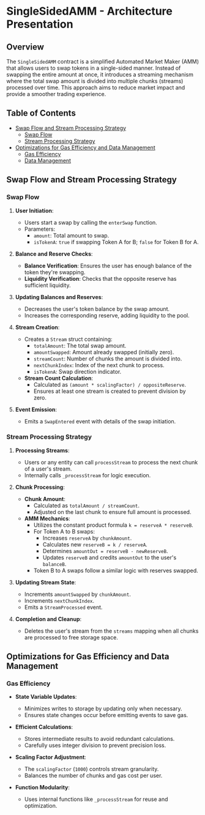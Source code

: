 # SingleSidedAMM - Architecture Presentation

## Overview

The `SingleSidedAMM` contract is a simplified Automated Market Maker (AMM) that allows users to swap tokens in a single-sided manner. Instead of swapping the entire amount at once, it introduces a streaming mechanism where the total swap amount is divided into multiple chunks (streams) processed over time. This approach aims to reduce market impact and provide a smoother trading experience.

## Table of Contents

- [Swap Flow and Stream Processing Strategy](#swap-flow-and-stream-processing-strategy)
    - [Swap Flow](#swap-flow)
    - [Stream Processing Strategy](#stream-processing-strategy)
- [Optimizations for Gas Efficiency and Data Management](#optimizations-for-gas-efficiency-and-data-management)
    - [Gas Efficiency](#gas-efficiency)
    - [Data Management](#data-management)

## Swap Flow and Stream Processing Strategy

### Swap Flow

1. **User Initiation**:
    - Users start a swap by calling the `enterSwap` function.
    - Parameters:
        - `amount`: Total amount to swap.
        - `isTokenA`: `true` if swapping Token A for B; `false` for Token B for A.

2. **Balance and Reserve Checks**:
    - **Balance Verification**: Ensures the user has enough balance of the token they're swapping.
    - **Liquidity Verification**: Checks that the opposite reserve has sufficient liquidity.

3. **Updating Balances and Reserves**:
    - Decreases the user's token balance by the swap amount.
    - Increases the corresponding reserve, adding liquidity to the pool.

4. **Stream Creation**:
    - Creates a `Stream` struct containing:
        - `totalAmount`: The total swap amount.
        - `amountSwapped`: Amount already swapped (initially zero).
        - `streamCount`: Number of chunks the amount is divided into.
        - `nextChunkIndex`: Index of the next chunk to process.
        - `isTokenA`: Swap direction indicator.
    - **Stream Count Calculation**:
        - Calculated as `(amount * scalingFactor) / oppositeReserve`.
        - Ensures at least one stream is created to prevent division by zero.

5. **Event Emission**:
    - Emits a `SwapEntered` event with details of the swap initiation.

### Stream Processing Strategy

1. **Processing Streams**:
    - Users or any entity can call `processStream` to process the next chunk of a user's stream.
    - Internally calls `_processStream` for logic execution.

2. **Chunk Processing**:
    - **Chunk Amount**:
        - Calculated as `totalAmount / streamCount`.
        - Adjusted on the last chunk to ensure full amount is processed.
    - **AMM Mechanics**:
        - Utilizes the constant product formula `k = reserveA * reserveB`.
        - For Token A to B swaps:
            - Increases `reserveA` by `chunkAmount`.
            - Calculates new `reserveB = k / reserveA`.
            - Determines `amountOut = reserveB - newReserveB`.
            - Updates `reserveB` and credits `amountOut` to the user's `balanceB`.
        - Token B to A swaps follow a similar logic with reserves swapped.

3. **Updating Stream State**:
    - Increments `amountSwapped` by `chunkAmount`.
    - Increments `nextChunkIndex`.
    - Emits a `StreamProcessed` event.

4. **Completion and Cleanup**:
    - Deletes the user's stream from the `streams` mapping when all chunks are processed to free storage space.

## Optimizations for Gas Efficiency and Data Management

### Gas Efficiency

- **State Variable Updates**:
    - Minimizes writes to storage by updating only when necessary.
    - Ensures state changes occur before emitting events to save gas.

- **Efficient Calculations**:
    - Stores intermediate results to avoid redundant calculations.
    - Carefully uses integer division to prevent precision loss.

- **Scaling Factor Adjustment**:
    - The `scalingFactor` (`1000`) controls stream granularity.
    - Balances the number of chunks and gas cost per user.

- **Function Modularity**:
    - Uses internal functions like `_processStream` for reuse and optimization.
